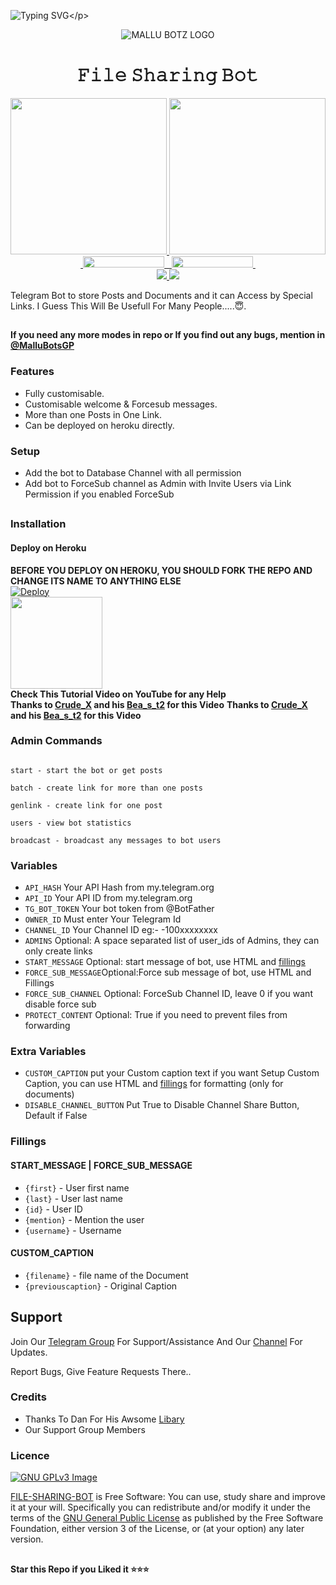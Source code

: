 ![Typing SVG](https://readme-typing-svg.herokuapp.com/?lines=𝗪𝗘𝗟𝗖𝗢𝗠𝗘+𝗧𝗢+𝗙𝗜𝗟𝗘+𝗦𝗛𝗔𝗥𝗜𝗡𝗚+𝗕𝗢𝗧!;𝗖𝗥𝗘𝗔𝗧𝗘𝗗+𝗕𝗬+𝗧𝗘𝗔𝗠+𝗠𝗔𝗟𝗟𝗨+𝗕𝗢𝗧𝗦+𝗬𝗧!;)</p>
<p align="center">
  <img src="https://telegra.ph/file/db0c10843b6a03dd47e89.jpg" alt="MALLU BOTZ LOGO">
</p>
<h1 align="center">
  <b> 𝙵𝚒𝚕𝚎 𝚂𝚑𝚊𝚛𝚒𝚗𝚐 𝙱𝚘𝚝</b>
</h1>

<p align="center">
  <a href="https://www.python.org">
    <img src="http://ForTheBadge.com/images/badges/made-with-python.svg" width ="250">
  </a>
<a href="https://t.me/Crude_X">
    <img src="https://github.com/MalluBotsYT/PyrogramGenStr/blob/main/resources/madebymallubots-badge.svg" width="250">
  </a><br>
  <a href="https://t.me/MalluBotsYT">
    &nbsp;<img src="https://img.shields.io/badge/MalluBotsYT-Channel-blue?style=flat-square&logo=telegram" width="130" height="18">&nbsp;
  </a>
  <a href="https://t.me/MalluBotsGP">
    &nbsp;<img src="https://img.shields.io/badge/MalluBotsGP-Group-blue?style=flat-square&logo=telegram" width="130" height="18">&nbsp;
  </a>
  <br>
  <a href="https://github.com/MalluBotsYT/File-Sharing-Bot/stargazers">
    <img src="https://img.shields.io/github/stars/MalluBotsYT/File-Sharing-Bot?style=social">
  </a>
  <a href="https://github.com/MalluBotsYT/File-Sharing-Bot/fork">
    <img src="https://img.shields.io/github/forks/MalluBotsYT/File-Sharing-Bot?label=Fork&style=social">
  </a>  
</p>


Telegram Bot to store Posts and Documents and it can Access by Special Links.
I Guess This Will Be Usefull For Many People.....😇. 

##

**If you need any more modes in repo or If you find out any bugs, mention in [@MalluBotsGP ](https://www.telegram.dog/MalluBotsGP)**

### Features
- Fully customisable.
- Customisable welcome & Forcesub messages.
- More than one Posts in One Link.
- Can be deployed on heroku directly.

### Setup

- Add the bot to Database Channel with all permission
- Add bot to ForceSub channel as Admin with Invite Users via Link Permission if you enabled ForceSub 

##
### Installation
#### Deploy on Heroku
**BEFORE YOU DEPLOY ON HEROKU, YOU SHOULD FORK THE REPO AND CHANGE ITS NAME TO ANYTHING ELSE**<br>
[![Deploy](https://www.herokucdn.com/deploy/button.svg)](https://heroku.com/deploy?template=https://github.com/MalluBotsYT/File-Sharing-Bot)</br>
<a href="https://youtu.be/LCrkRTMkmzE">
  <img src="https://img.shields.io/badge/How%20to-Deploy-red?logo=youtube" width="147">
</a><br>
**Check This Tutorial Video on YouTube for any Help**<br>
**Thanks to [Crude_X](https://t.me/Crude_X) and his [Bea_s_t2](https://t.me/Bea_s_t2) for this Video**
**Thanks to [Crude_X](https://t.me/Crude_X) and his [Bea_s_t2](https://t.me/Bea_s_t2) for this Video**


### Admin Commands
```

start - start the bot or get posts

batch - create link for more than one posts

genlink - create link for one post

users - view bot statistics

broadcast - broadcast any messages to bot users
```

### Variables

* `API_HASH` Your API Hash from my.telegram.org
* `API_ID` Your API ID from my.telegram.org
* `TG_BOT_TOKEN` Your bot token from @BotFather
* `OWNER_ID` Must enter Your Telegram Id
* `CHANNEL_ID` Your Channel ID eg:- -100xxxxxxxx
* `ADMINS` Optional: A space separated list of user_ids of Admins, they can only create links
* `START_MESSAGE` Optional: start message of bot, use HTML and <a href='https://github.com/MalluBotsYT/File-Sharing-Bot/blob/main/README.md#start_message'>fillings</a>
* `FORCE_SUB_MESSAGE`Optional:Force sub message of bot, use HTML and Fillings
* `FORCE_SUB_CHANNEL` Optional: ForceSub Channel ID, leave 0 if you want disable force sub
* `PROTECT_CONTENT` Optional: True if you need to prevent files from forwarding

### Extra Variables

* `CUSTOM_CAPTION` put your Custom caption text if you want Setup Custom Caption, you can use HTML and <a href='https://github.com/MalluBotsYT/File-Sharing-Bot/blob/main/README.md#custom_caption'>fillings</a> for formatting (only for documents)
* `DISABLE_CHANNEL_BUTTON` Put True to Disable Channel Share Button, Default if False

### Fillings
#### START_MESSAGE | FORCE_SUB_MESSAGE

* `{first}` - User first name
* `{last}` - User last name
* `{id}` - User ID
* `{mention}` - Mention the user
* `{username}` - Username

#### CUSTOM_CAPTION

* `{filename}` - file name of the Document
* `{previouscaption}` - Original Caption


## Support   
Join Our [Telegram Group](https://www.telegram.dog/MalluBotsGP) For Support/Assistance And Our [Channel](https://www.telegram.dog/MalluBotsYT) For Updates.   
   
Report Bugs, Give Feature Requests There..   

### Credits

- Thanks To Dan For His Awsome [Libary](https://github.com/pyrogram/pyrogram)
- Our Support Group Members

### Licence
[![GNU GPLv3 Image](https://www.gnu.org/graphics/gplv3-127x51.png)](http://www.gnu.org/licenses/gpl-3.0.en.html)  

[FILE-SHARING-BOT](https://github.com/MalluBotsYT/File-Sharing-Bot/) is Free Software: You can use, study share and improve it at your
will. Specifically you can redistribute and/or modify it under the terms of the
[GNU General Public License](https://www.gnu.org/licenses/gpl.html) as
published by the Free Software Foundation, either version 3 of the License, or
(at your option) any later version. 

##

   **Star this Repo if you Liked it ⭐⭐⭐**

